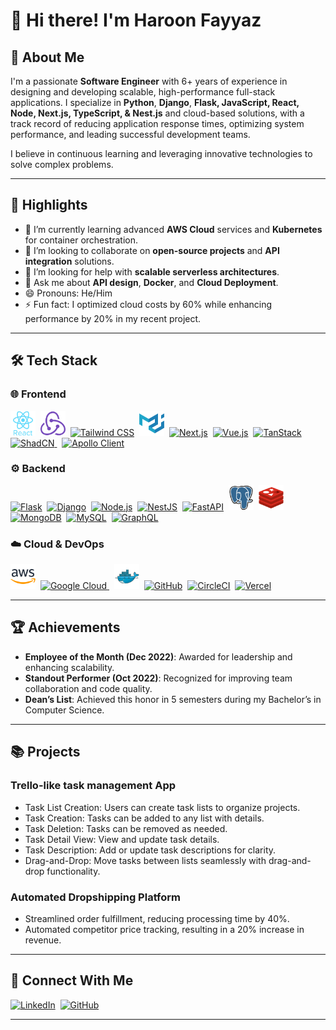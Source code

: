 # 👋 Hi there! I'm Haroon Fayyaz

## 🚀 About Me

I'm a passionate **Software Engineer** with 6+ years of experience in designing and developing scalable, high-performance full-stack applications. I specialize in **Python**, **Django**, **Flask, 
JavaScript, React, Node, Next.js, TypeScript, & Nest.js** and cloud-based solutions, with a track record of reducing application response times, optimizing system performance, and leading successful development teams.

I believe in continuous learning and leveraging innovative technologies to solve complex problems.

---

## 🌟 Highlights

- 🌱 I’m currently learning advanced **AWS Cloud** services and **Kubernetes** for container orchestration.
- 👯 I’m looking to collaborate on **open-source projects** and **API integration** solutions.
- 🤔 I’m looking for help with **scalable serverless architectures**.
- 💬 Ask me about **API design**, **Docker**, and **Cloud Deployment**.
- 😄 Pronouns: He/Him
- ⚡ Fun fact: I optimized cloud costs by 60% while enhancing performance by 20% in my recent project.

---

## 🛠️ Tech Stack  

### 🌐 Frontend
<div align="left">
<a href="https://reactjs.org/" target="_blank"><img src="https://raw.githubusercontent.com/devicons/devicon/master/icons/react/react-original-wordmark.svg" alt="React" width="40" height="40"/></a>&nbsp;
<a href="https://redux.js.org/" target="_blank"><img src="https://raw.githubusercontent.com/devicons/devicon/master/icons/redux/redux-original.svg" alt="Redux" width="40" height="40"/></a>&nbsp;
<a href="https://tailwindcss.com/" target="_blank"><img src="https://www.vectorlogo.zone/logos/tailwindcss/tailwindcss-icon.svg" alt="Tailwind CSS" width="40" height="40"/></a>&nbsp;
<a href="https://mui.com/" target="_blank"><img src="https://raw.githubusercontent.com/devicons/devicon/master/icons/materialui/materialui-original.svg" alt="Material-UI" width="40" height="40"/></a>&nbsp;
<a href="https://nextjs.org/" target="_blank"><img src="https://cdn.worldvectorlogo.com/logos/nextjs-2.svg" alt="Next.js" width="40" height="40"/></a>&nbsp
<a href="https://vuejs.org/" target="_blank"><img src="https://upload.wikimedia.org/wikipedia/commons/9/95/Vue.js_Logo_2.svg" alt="Vue.js" width="40" height="40"/></a>&nbsp;
<a href="https://tanstack.com/" target="_blank"><img src="https://avatars.githubusercontent.com/u/49061036?s=200&v=4" alt="TanStack" width="40" height="40"/></a>&nbsp;
<a href="https://github.com/shadcn/ui" target="_blank">
  <img src="https://img.shields.io/badge/ShadCN-%23000000.svg?style=for-the-badge&logo=shadcn&logoColor=white" alt="ShadCN" width="100" height="40"/>
</a>&nbsp;
<a href="https://www.apollographql.com/docs/react/" target="_blank"><img src="https://cdn.worldvectorlogo.com/logos/apollo-graphql-compact.svg" alt="Apollo Client" width="40" height="40"/></a>&nbsp;
</div>

### ⚙️ Backend
<div align="left">
<a href="https://flask.palletsprojects.com/" target="_blank"><img src="https://upload.wikimedia.org/wikipedia/commons/3/3c/Flask_logo.svg" alt="Flask" width="40" height="40"/></a>&nbsp;
<a href="https://www.djangoproject.com/" target="_blank"><img src="https://cdn.worldvectorlogo.com/logos/django.svg" alt="Django" width="40" height="40"/></a>&nbsp;
<a href="https://nodejs.org/" target="_blank"><img src="https://www.vectorlogo.zone/logos/nodejs/nodejs-icon.svg" alt="Node.js" width="40" height="40"/></a>&nbsp;
<a href="https://nestjs.com/" target="_blank"><img src="https://cdn.worldvectorlogo.com/logos/nestjs.svg" alt="NestJS" width="40" height="40"/></a>&nbsp;
<a href="https://fastapi.tiangolo.com/" target="_blank"><img src="https://fastapi.tiangolo.com/img/logo-margin/logo-teal.svg" alt="FastAPI" width="40" height="40"/></a>&nbsp;
<a href="https://www.postgresql.org/" target="_blank"><img src="https://raw.githubusercontent.com/devicons/devicon/master/icons/postgresql/postgresql-original.svg" alt="PostgreSQL" width="40" height="40"/></a>&nbsp;
<a href="https://redis.io/" target="_blank"><img src="https://raw.githubusercontent.com/devicons/devicon/master/icons/redis/redis-original.svg" alt="Redis" width="40" height="40"/></a>&nbsp;
<a href="https://www.mongodb.com/" target="_blank"><img src="https://cdn.worldvectorlogo.com/logos/mongodb-icon-1.svg" alt="MongoDB" width="40" height="40"/></a>&nbsp;
<a href="https://www.mysql.com/" target="_blank"><img src="https://upload.wikimedia.org/wikipedia/en/d/dd/MySQL_logo.svg" alt="MySQL" width="40" height="40"/></a>&nbsp;
<a href="https://graphql.org/" target="_blank"><img src="https://upload.wikimedia.org/wikipedia/commons/1/17/GraphQL_Logo.svg" alt="GraphQL" width="40" height="40"/></a>&nbsp;
</div>

### ☁️ Cloud & DevOps
<div align="left">
<a href="https://aws.amazon.com/" target="_blank"><img src="https://raw.githubusercontent.com/devicons/devicon/master/icons/amazonwebservices/amazonwebservices-original-wordmark.svg" alt="AWS" width="40" height="40"/></a>&nbsp;
<a href="https://cloud.google.com/" target="_blank">
  <img src="https://cdn.worldvectorlogo.com/logos/google-cloud-3.svg" alt="Google Cloud" width="40" height="40"/>
</a>&nbsp;
<a href="https://www.docker.com/" target="_blank"><img src="https://raw.githubusercontent.com/devicons/devicon/master/icons/docker/docker-original.svg" alt="Docker" width="40" height="40"/></a>&nbsp;
<a href="https://github.com/" target="_blank"><img src="https://www.vectorlogo.zone/logos/github/github-icon.svg" alt="GitHub" width="40" height="40"/></a>&nbsp;
<a href="https://circleci.com/" target="_blank"><img src="https://www.vectorlogo.zone/logos/circleci/circleci-icon.svg" alt="CircleCI" width="40" height="40"/></a>&nbsp;
<a href="https://vercel.com/" target="_blank"><img src="https://www.vectorlogo.zone/logos/vercel/vercel-icon.svg" alt="Vercel" width="40" height="40"/></a>&nbsp;
</div>

---

## 🏆 Achievements

- **Employee of the Month (Dec 2022)**: Awarded for leadership and enhancing scalability.
- **Standout Performer (Oct 2022)**: Recognized for improving team collaboration and code quality.
- **Dean’s List**: Achieved this honor in 5 semesters during my Bachelor’s in Computer Science.

---

## 📚 Projects

### Trello-like task management App
- Task List Creation: Users can create task lists to organize projects.
- Task Creation: Tasks can be added to any list with details.
- Task Deletion: Tasks can be removed as needed.
- Task Detail View: View and update task details.
- Task Description: Add or update task descriptions for clarity.
- Drag-and-Drop: Move tasks between lists seamlessly with drag-and-drop functionality.

### Automated Dropshipping Platform  
- Streamlined order fulfillment, reducing processing time by 40%.  
- Automated competitor price tracking, resulting in a 20% increase in revenue.

---

## 🔗 Connect With Me
<a href="https://linkedin.com/in/haroon-fayyaz" target="_blank"><img src="https://raw.githubusercontent.com/rahuldkjain/github-profile-readme-generator/master/src/images/icons/Social/linked-in-alt.svg" alt="LinkedIn" width="30" height="30"/></a>&nbsp;
<a href="https://github.com/haroonfayyaz" target="_blank"><img src="https://www.vectorlogo.zone/logos/github/github-icon.svg" alt="GitHub" width="30" height="30"/></a>&nbsp;

---
